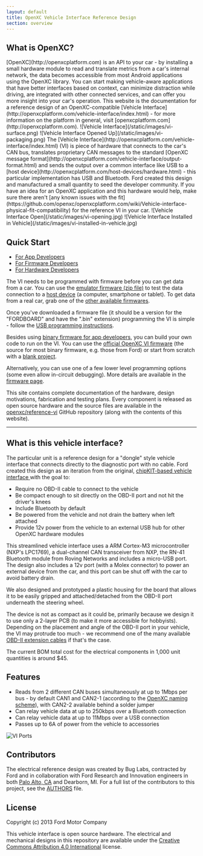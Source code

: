 ```yaml
---
layout: default
title: OpenXC Vehicle Interface Reference Design
section: overview
---
```

<h2>What is OpenXC?</h2>
[OpenXC](http://openxcplatform.com) is an API to your car - by installing a small hardware module
to read and translate metrics from a car's internal network, the data becomes
accessible from most Android applications using the OpenXC library. You can
start making vehicle-aware applications that have better interfaces based on
context, can minimize distraction while driving, are integrated with other
connected services, and can offer you more insight into your car's operation.
This website is the documentation for a reference design of an OpenXC-compatible
[Vehicle Interface](http://openxcplatform.com/vehicle-interface/index.html)  -
for more information on the platform in general, visit
[openxcplatform.com](http://openxcplatform.com).
![Vehicle Interface](/static/images/vi-surface.png)
![Vehicle Interface Opened Up](/static/images/vi-packaging.png)
The [Vehicle Interface](http://openxcplatform.com/vehicle-interface/index.html)
(VI) is piece of hardware that connects to the car's CAN bus, translates
proprietary CAN messages to the standard [OpenXC message format](http://openxcplatform.com/vehicle-interface/output-format.html)
and sends the output over a common interface like USB to a [host device](http://openxcplatform.com/host-devices/hardware.html) -
this particular implementation has USB and Bluetooth.
Ford created this design and manufactured a small quantity to seed the developer
community. If you have an idea for an OpenXC application and this hardware would
help, make sure there aren't [any known issues
with
the fit](https://github.com/openxc/openxcplatform.com/wiki/Vehicle-interface-physical-fit-compatibility)
for the reference VI in your car.
![Vehicle Interface Open](/static/images/vi-opening.jpg)
![Vehicle Interface Installed in Vehicle](/static/images/vi-installed-in-vehicle.jpg)
<h2>Quick Start</h2>
<div class="tabbable">
    <ul class="nav nav-tabs">
        <li class="active"><a href="#app-devs" data-toggle="tab">For App Developers</a></li>
        <li><a href="#firmware-devs" data-toggle="tab">For Firmware Developers</a></li>
        <li><a href="#hardware-devs" data-toggle="tab">For Hardware Developers</a></li>
    </ul>
    <div class="tab-content">
        <div class="active tab-pane" id="app-devs">
            <p>The VI needs to be programmed with firmware before you can get data
                from a car. You can use the <a href="https://github.com/openxc/vi-firmware/releases">emulator
                    firmware (zip file)</a> to test the data connection to a <a
                    href="http://openxcplatform.com/host-devices/index.html">host device</a>
                (a computer, smartphone or tablet). To get data from a real car, grab one
                of the <a href="http://openxcplatform.com/vehicle-interface/firmware.html">other
                    available firmwares</a>.
            </p>
            <p>Once you've downloaded a firmware file (it should be a version for the
                "FORDBOARD" and have the ".bin" extension) programming the VI is simple -
                follow the <a href="/firmware/programming/usb.html">USB programming
                    instructions</a>.
            </p>
        </div>
        <div class="active tab-pane" id="firmware-devs">
            <p>Besides using <a href="http://openxcplatform.com/vehicle-interface/firmware.html">binary
                    firmware for app developers</a>, you can build your own code to run on the
                VI. You can use the <a href="http://vi-firmware.openxcplatform.com">official OpenXC VI
                    firmware</a> (the source for most binary firmware, e.g. those from Ford)
                or start from scratch with a <a href="https://github.com/openxc/lpc17xx-starter">blank project</a>.</p>
            <p>Alternatively, you can use one of a few lower level programming options
                (some even allow in-circuit debugging). More details are available in the
                <a href="/firmware/index.html">firmware page</a>.
            </p>
        </div>
        <div class="active tab-pane" id="hardware-devs">
            <p>This site contains complete documentation of the hardware,
                design motivations, fabrication and testing plans. Every component is
                released as open source hardware and the source files are available in the
                <a href="https://github.com/openxc/reference-vi">openxc/reference-vi</a>
                GitHub repository (along with the contents of this website).
            </p>
        </div>
    </div>
</div>
<hr />
<h2>What is this vehicle interface?</h2>
<p>
    The particular unit is a reference design for a "dongle" style vehicle interface
    that connects directly to the diagnostic port with no cable. Ford created this
    design as an iteration from the original, <a href="https://chipkit-vi.openxcplatform.com"> chipKIT-based vehicle
        interface </a> with the goal to:
</p>
<ul>
    <li>Require no OBD-II cable to connect to the vehicle</li>
    <li>Be compact enough to sit directly on the OBD-II port and not hit the driver's
        knees</li>
    <li>Include Bluetooth by default</li>
    <li>Be powered from the vehicle and not drain the battery when left attached</li>
    <li>Provide 12v power from the vehicle to an external USB hub for other OpenXC
        hardware modules</li>
</ul>
<p>
    This streamlined vehicle interface uses a ARM Cortex-M3 microcontroller (NXP's
    LPC1769), a dual-channel CAN transceiver from NXP, the RN-41 Bluetooth
    module from Roving
    Networks and includes a micro-USB port. The design also includes a 12v port
    (with a Molex connector) to power an external device from the car, and this port
    can be shut off with the car to avoid battery drain.
</p>
<p>
    We also designed and prototyped a plastic housing for the board that allows it
    to be easily gripped and attached/detached from the OBD-II port underneath the
    steering wheel.
</p>
<p>
    The device is not as compact as it could be, primarily because we design it to
    use only a 2-layer PCB (to make it more accessible for hobbyists). Depending on
    the placement and angle of the OBD-II port in your vehicle, the VI may protrude
    too much - we recommend one of the many available <a
        href="http://www.obd2cables.com/products/obd-cables/obd-ii-cables/cable-j1962m-to-j1962f-obd-ii-extension-cable-5ft.html">OBD-II
        extension
        cables</a> if that's the case.
</p>
<p>
    The current BOM total cost for the electrical components in 1,000 unit
    quantities is around $45.
</p>
<h2>Features</h2>
<ul>
    <li>Reads from 2 different CAN buses simultaneously at up to 1Mbps per bus - by
        default CAN1 and CAN2-1 (according to the <a
            href="http://openxcplatform.com/vehicle-interface/index.html">OpenXC naming
            scheme</a>), with CAN2-2
        available behind a solder jumper
    </li>
    <li>Can relay vehicle data at up to 250kbps over a Bluetooth connection</li>
    <li>Can relay vehicle data at up to 11Mbps over a USB connection</li>
    <li>Passes up to 6A of power from the vehicle to accessories</li>
</ul>
<img src="static/images/vi-ports.jpg" alt="VI Ports">
<h2>Contributors</h2>
<p>
    The electrical reference design was created by Bug Labs, contracted by
    Ford and in
    collaboration with Ford Research and Innovation engineers in both <a
        href="https://corporate.ford.com/operations/locations/silicon-valley.html">Palo
        Alto, CA</a> and Dearborn, MI. For a full list of the
    contributors to this project, see the <a
        href="https://github.com/openxc/reference-vi/blob/gh-pages/AUTHORS">AUTHORS</a> file.
</p>
<h2>License</h2>
<p>
    Copyright (c) 2013 Ford Motor Company
</p>
<p>
    This vehicle interface is open source hardware. The electrical and mechanical
    designs in this repository are available under the <a
        href="http://creativecommons.org/licenses/by/4.0/deed.en_US">Creative Commons Attribution
        4.0 International</a> license.
</p>